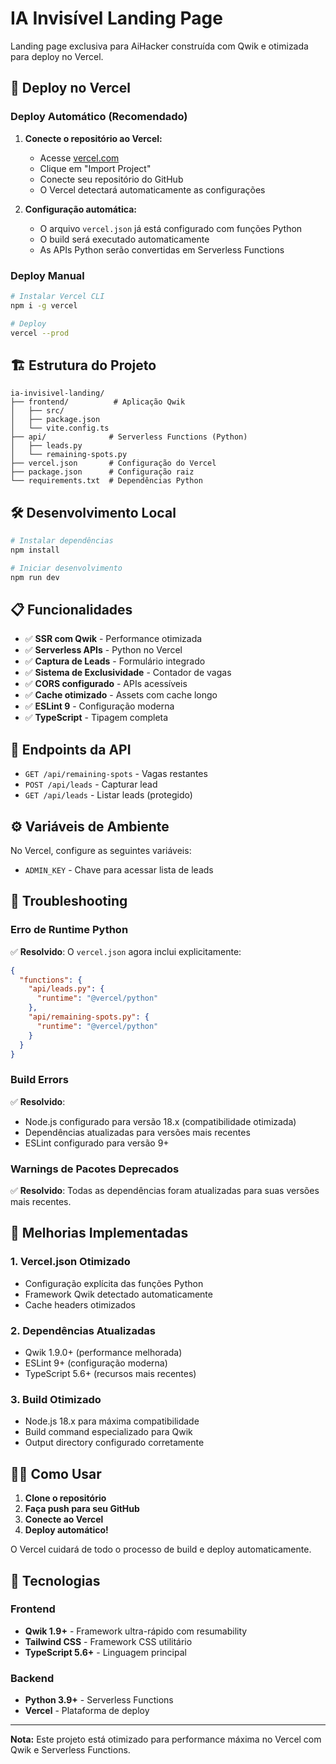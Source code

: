 # IA Invisível Landing Page

Landing page exclusiva para AiHacker construída com Qwik e otimizada para deploy no Vercel.

## 🚀 Deploy no Vercel

### Deploy Automático (Recomendado)

1. **Conecte o repositório ao Vercel:**
   - Acesse [vercel.com](https://vercel.com)
   - Clique em "Import Project"
   - Conecte seu repositório do GitHub
   - O Vercel detectará automaticamente as configurações

2. **Configuração automática:**
   - O arquivo `vercel.json` já está configurado com funções Python
   - O build será executado automaticamente
   - As APIs Python serão convertidas em Serverless Functions

### Deploy Manual

```bash
# Instalar Vercel CLI
npm i -g vercel

# Deploy
vercel --prod
```

## 🏗️ Estrutura do Projeto

```
ia-invisivel-landing/
├── frontend/          # Aplicação Qwik
│   ├── src/
│   ├── package.json
│   └── vite.config.ts
├── api/              # Serverless Functions (Python)
│   ├── leads.py
│   └── remaining-spots.py
├── vercel.json       # Configuração do Vercel
├── package.json      # Configuração raiz
└── requirements.txt  # Dependências Python
```

## 🛠️ Desenvolvimento Local

```bash
# Instalar dependências
npm install

# Iniciar desenvolvimento
npm run dev
```

## 📋 Funcionalidades

- ✅ **SSR com Qwik** - Performance otimizada
- ✅ **Serverless APIs** - Python no Vercel
- ✅ **Captura de Leads** - Formulário integrado
- ✅ **Sistema de Exclusividade** - Contador de vagas
- ✅ **CORS configurado** - APIs acessíveis
- ✅ **Cache otimizado** - Assets com cache longo
- ✅ **ESLint 9** - Configuração moderna
- ✅ **TypeScript** - Tipagem completa

## 🔗 Endpoints da API

- `GET /api/remaining-spots` - Vagas restantes
- `POST /api/leads` - Capturar lead
- `GET /api/leads` - Listar leads (protegido)

## ⚙️ Variáveis de Ambiente

No Vercel, configure as seguintes variáveis:

- `ADMIN_KEY` - Chave para acessar lista de leads

## 🔧 Troubleshooting

### Erro de Runtime Python
✅ **Resolvido**: O `vercel.json` agora inclui explicitamente:
```json
{
  "functions": {
    "api/leads.py": {
      "runtime": "@vercel/python"
    },
    "api/remaining-spots.py": {
      "runtime": "@vercel/python"  
    }
  }
}
```

### Build Errors
✅ **Resolvido**: 
- Node.js configurado para versão 18.x (compatibilidade otimizada)
- Dependências atualizadas para versões mais recentes
- ESLint configurado para versão 9+

### Warnings de Pacotes Deprecados  
✅ **Resolvido**: Todas as dependências foram atualizadas para suas versões mais recentes.

## 🚀 Melhorias Implementadas

### 1. **Vercel.json Otimizado**
- Configuração explícita das funções Python
- Framework Qwik detectado automaticamente
- Cache headers otimizados

### 2. **Dependências Atualizadas**
- Qwik 1.9.0+ (performance melhorada)
- ESLint 9+ (configuração moderna)
- TypeScript 5.6+ (recursos mais recentes)

### 3. **Build Otimizado**
- Node.js 18.x para máxima compatibilidade
- Build command especializado para Qwik
- Output directory configurado corretamente

## 🏃‍♂️ Como Usar

1. **Clone o repositório**
2. **Faça push para seu GitHub**
3. **Conecte ao Vercel**
4. **Deploy automático!**

O Vercel cuidará de todo o processo de build e deploy automaticamente.

## 🔧 Tecnologias

### Frontend
- **Qwik 1.9+** - Framework ultra-rápido com resumability
- **Tailwind CSS** - Framework CSS utilitário
- **TypeScript 5.6+** - Linguagem principal

### Backend
- **Python 3.9+** - Serverless Functions
- **Vercel** - Plataforma de deploy

---

**Nota:** Este projeto está otimizado para performance máxima no Vercel com Qwik e Serverless Functions.